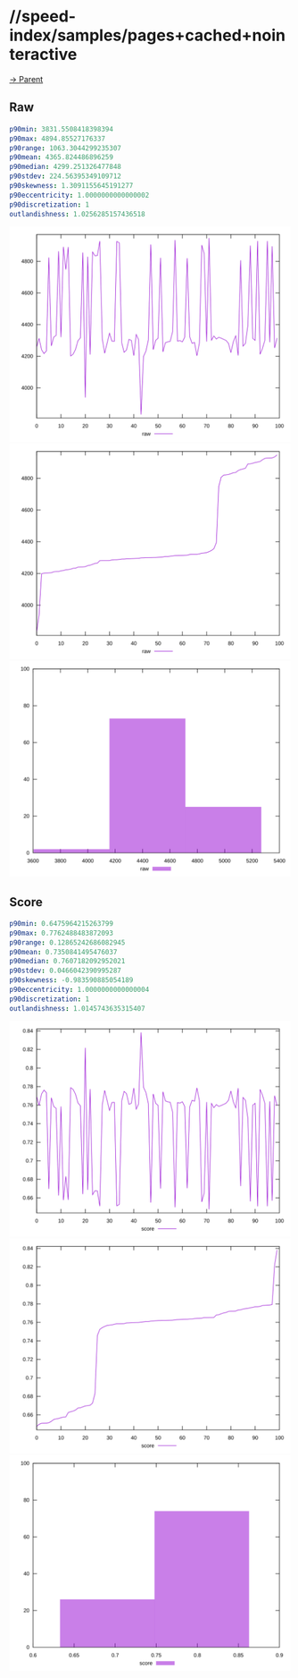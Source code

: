 
# //speed-index/samples/pages+cached+nointeractive

[→ Parent](../..)


## Raw


```yaml
p90min: 3831.5508418398394
p90max: 4894.85527176337
p90range: 1063.3044299235307
p90mean: 4365.824486896259
p90median: 4299.251326477848
p90stdev: 224.56395349109712
p90skewness: 1.3091155645191277
p90eccentricity: 1.0000000000000002
p90discretization: 1
outlandishness: 1.0256285157436518

```

![PLOT: raw-values](./raw/values.svg)![PLOT: raw-sorted](./raw/sorted.svg)![PLOT: raw-histogram](./raw/histogram.svg)
## Score


```yaml
p90min: 0.6475964215263799
p90max: 0.7762488483872093
p90range: 0.12865242686082945
p90mean: 0.7350841495476037
p90median: 0.7607182092952021
p90stdev: 0.0466042390995287
p90skewness: -0.983590885054189
p90eccentricity: 1.0000000000000004
p90discretization: 1
outlandishness: 1.0145743635315407

```

![PLOT: score-values](./score/values.svg)![PLOT: score-sorted](./score/sorted.svg)![PLOT: score-histogram](./score/histogram.svg)